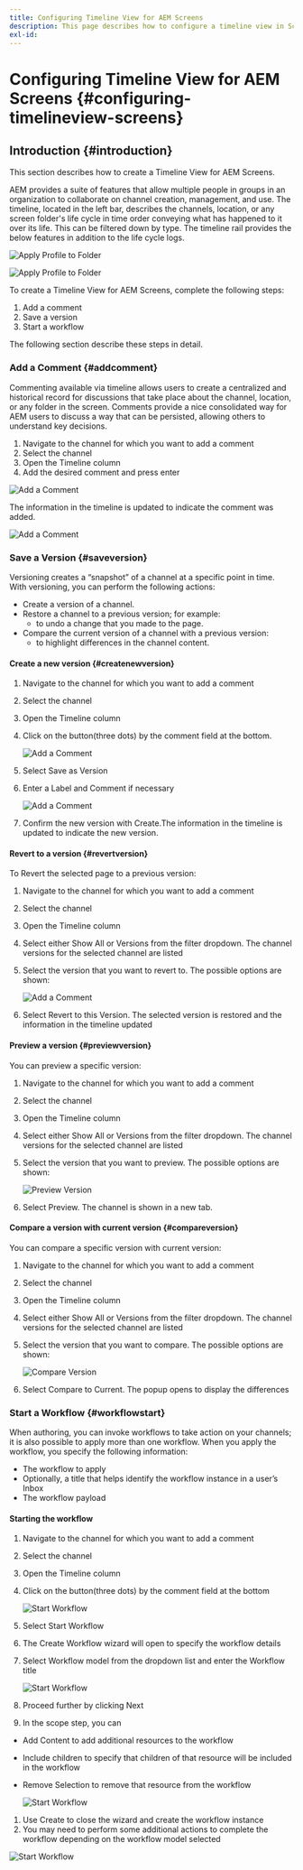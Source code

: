 ```yaml
---
title: Configuring Timeline View for AEM Screens
description: This page describes how to configure a timeline view in Screens as a Cloud Service.
exl-id: 
---
```

# Configuring Timeline View for AEM Screens {#configuring-timelineview-screens}

## Introduction {#introduction}

This section describes how to create a Timeline View for AEM Screens. 

AEM provides a suite of features that allow multiple people in groups in an organization to collaborate on channel creation, management, and use.
The timeline, located in the left bar, describes the channels, location, or any screen folder's life cycle in time order conveying what has happened to it over its life. This can be filtered down by type.
The timeline rail provides the below features in addition to the life cycle logs.

![Apply Profile to Folder](/help/screens-cloud/assets/configure/Screens-timeline1.jpg)

![Apply Profile to Folder](/help/screens-cloud/assets/configure/screens-timeline2.jpg)

To create a Timeline View for AEM Screens, complete the following steps:

1. Add a comment
1. Save a version
1. Start a workflow

The following section describe these steps in detail.

### Add a Comment {#addcomment}

Commenting available via timeline allows users to create a centralized and historical record for discussions that take place about the channel, location, or any folder in the screen.
Comments provide a nice consolidated way for AEM users to discuss a way that can be persisted, allowing others to understand key decisions.

1. Navigate to the channel for which you want to add a comment
1. Select the channel
1. Open the Timeline column
1. Add the desired comment and press enter

![Add a Comment](/help/screens-cloud/assets/configure/screen-timeline3.jpg)

The information in the timeline is updated to indicate the comment was added.

![Add a Comment](/help/screens-cloud/assets/configure/screens-timeline4.jpg)

### Save a Version {#saveversion}

Versioning creates a “snapshot” of a channel at a specific point in time. With versioning, you can perform the following actions:
* Create a version of a channel.
* Restore a channel to a previous version; for example:
  * to undo a change that you made to the page.
* Compare the current version of a channel with a previous version:
  * to highlight differences in the channel content.


#### Create a new version {#createnewversion}

1. Navigate to the channel for which you want to add a comment
1. Select the channel
1. Open the Timeline column
1. Click on the button(three dots) by the comment field at the bottom.

    ![Add a Comment](/help/screens-cloud/assets/configure/screens-timeline5.jpg)

1. Select Save as Version
1. Enter a Label and Comment if necessary

    ![Add a Comment](/help/screens-cloud/assets/configure/screens-timeline6.jpg)

1. Confirm the new version with Create.The information in the timeline is updated to indicate the new version.

#### Revert to a version {#revertversion}

To Revert the selected page to a previous version:
1. Navigate to the channel for which you want to add a comment
1. Select the channel
1. Open the Timeline column
1. Select either Show All or Versions from the filter dropdown. The channel versions for the selected channel are listed
1. Select the version that you want to revert to. The possible options are shown:

    ![Add a Comment](/help/screens-cloud/assets/configure/screens-timeline7.jpg)

1. Select Revert to this Version. The selected version is restored and the information in the timeline updated

#### Preview a version {#previewversion}

You can preview a specific version:
1. Navigate to the channel for which you want to add a comment
1. Select the channel
1. Open the Timeline column
1. Select either Show All or Versions from the filter dropdown. The channel versions for the selected channel are listed
1. Select the version that you want to preview. The possible options are shown:

    ![Preview Version](/help/screens-cloud/assets/configure/screens-timeline8.jpg)

1. Select Preview. The channel is shown in a new tab.

#### Compare a version with current version {#compareversion}

You can compare a specific version with current version:
1. Navigate to the channel for which you want to add a comment
1. Select the channel
1. Open the Timeline column
1. Select either Show All or Versions from the filter dropdown. The channel versions for the selected channel are listed
1. Select the version that you want to compare. The possible options are shown:

    ![Compare Version](/help/screens-cloud/assets/configure/screens-timeline9.jpg)

1. Select Compare to Current. The popup opens to display the differences

### Start a Workflow {#workflowstart}

When authoring, you can invoke workflows to take action on your channels; it is also possible to apply more than one workflow.
When you apply the workflow, you specify the following information:
* The workflow to apply
* Optionally, a title that helps identify the workflow instance in a user’s Inbox
* The workflow payload

#### Starting the workflow

1. Navigate to the channel for which you want to add a comment
1. Select the channel
1. Open the Timeline column
1. Click on the button(three dots) by the comment field at the bottom

    ![Start Workflow](/help/screens-cloud/assets/configure/screens-timeline10.jpg)

1. Select Start Workflow
1. The Create Workflow wizard will open to specify the workflow details
1. Select Workflow model from the dropdown list and enter the Workflow title

    ![Start Workflow](/help/screens-cloud/assets/configure/screens-timeline11.jpg)

1. Proceed further by clicking Next
1. In the scope step, you can
* Add Content to add additional resources to the workflow
* Include children to specify that children of that resource will be included in the workflow
* Remove Selection to remove that resource from the workflow

    ![Start Workflow](/help/screens-cloud/assets/configure/screens-timeline12.jpg)

1. Use Create to close the wizard and create the workflow instance
1. You may need to perform some additional actions to complete the workflow depending on the workflow model selected

![Start Workflow](/help/screens-cloud/assets/configure/screens-timeline13.jpg)
